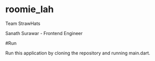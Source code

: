 # roomie_lah

Team StrawHats

Sanath Surawar - Frontend Engineer

#Run

Run this application by cloning the repository and running main.dart. 

